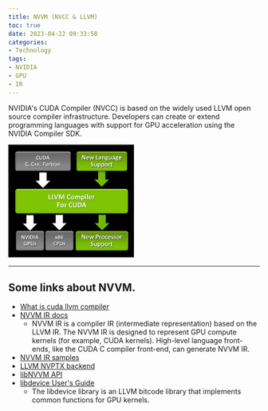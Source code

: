 ```yaml
---
title: NVVM (NVCC & LLVM)
toc: true
date: 2023-04-22 09:33:58
categories:
- Technology
tags:
- NVIDIA
- GPU
- IR
---
```


NVIDIA's CUDA Compiler (NVCC) is based on the widely used LLVM open source compiler infrastructure. Developers can create or extend programming languages with support for GPU acceleration using the NVIDIA Compiler SDK.

<img src="/img/LLVM_Compiler_structure.jpg" width="50%" />

<!-- more -->

---

## Some links about NVVM.

- [What is cuda llvm compiler](https://developer.nvidia.com/cuda-llvm-compiler)
- [NVVM IR docs](https://docs.nvidia.com/cuda/nvvm-ir-spec/index.html)
    - NVVM IR is a compiler IR (intermediate representation) based on the LLVM IR. The NVVM IR is designed to represent GPU compute kernels (for example, CUDA kernels). High-level language front-ends, like the CUDA C compiler front-end, can generate NVVM IR.
- [NVVM IR samples](https://github.com/nvidia-compiler-sdk/nvvmir-samples)
- [LLVM NVPTX backend](https://llvm.org/docs/NVPTXUsage.html)
- [libNVVM API](https://docs.nvidia.com/cuda/libnvvm-api/index.html) 
- [libdevice User's Guide](https://docs.nvidia.com/cuda/libdevice-users-guide/index.html)
    - The libdevice library is an LLVM bitcode library that implements common functions for GPU kernels.

